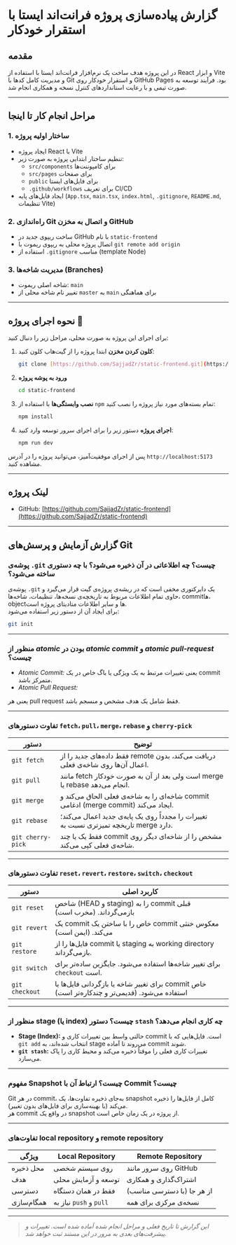 # گزارش پیاده‌سازی پروژه فرانت‌اند ایستا با استقرار خودکار

## مقدمه

در این پروژه هدف ساخت یک نرم‌افزار فرانت‌اند ایستا با استفاده از React و ابزار Vite و مدیریت کامل کدها با Git و استقرار خودکار روی GitHub Pages بود. فرآیند توسعه به صورت تیمی و با رعایت استانداردهای کنترل نسخه و همکاری انجام شد.

---

## مراحل انجام کار تا اینجا

### 1. ساختار اولیه پروژه

- ایجاد پروژه React با Vite
- تنظیم ساختار ابتدایی پروژه به صورت زیر:
  - `src/components` برای کامپوننت‌ها
  - `src/pages` برای صفحات
  - `public` برای فایل‌های ایستا
  - `.github/workflows` برای تعریف CI/CD
- ایجاد فایل‌های پایه (`App.tsx`, `main.tsx`, `index.html`, `.gitignore`, `README.md`, تنظیمات Vite)

### 2. راه‌اندازی Git و اتصال به مخزن GitHub

- ساخت ریپوی جدید در GitHub با نام `static-frontend`
- اتصال پروژه محلی به ریپوی ریموت با `git remote add origin`
- استفاده از `.gitignore` مناسب (template Node)

### 3. مدیریت شاخه‌ها (Branches)

- شاخه اصلی ریموت: `main`
- تغییر نام شاخه محلی از `master` به `main` برای هماهنگی

---

## نحوه اجرای پروژه 🚀

برای اجرای این پروژه به صورت محلی، مراحل زیر را دنبال کنید:

1.  **کلون کردن مخزن**
    ابتدا پروژه را از گیت‌هاب کلون کنید:
    ```bash
    git clone [https://github.com/SajjadZr/static-frontend.git](https://github.com/SajjadZr/static-frontend.git)
    ```

2.  **ورود به پوشه پروژه**
    ```bash
    cd static-frontend
    ```

3.  **نصب وابستگی‌ها**
    با استفاده از `npm` تمام بسته‌های مورد نیاز پروژه را نصب کنید:
    ```bash
    npm install
    ```

4.  **اجرای پروژه**
    دستور زیر را برای اجرای سرور توسعه وارد کنید:
    ```bash
    npm run dev
    ```

پس از اجرای موفقیت‌آمیز، می‌توانید پروژه را در آدرس `http://localhost:5173` مشاهده کنید.

---

## لینک پروژه

-   GitHub: [https://github.com/SajjadZr/static-frontend](https://github.com/SajjadZr/static-frontend)

---


##  گزارش آزمایش و پرسش‌های Git

###  پوشه‌ی `.git` چیست؟ چه اطلاعاتی در آن ذخیره می‌شود؟ با چه دستوری ساخته می‌شود؟
پوشه‌ی `.git` یک دایرکتوری مخفی است که در ریشه‌ی پروژه‌ی گیت قرار می‌گیرد و حاوی تمام اطلاعات مربوط به تاریخچه‌ی نسخه‌ها، تنظیمات، شاخه‌ها، commitها، objectها و سایر اطلاعات متادیتای پروژه است.  
برای ایجاد آن از دستور زیر استفاده می‌شود:
```bash
git init
```

---

### منظور از *atomic* بودن در *atomic commit* و *atomic pull-request* چیست؟
- *Atomic Commit:* 
یعنی تغییرات مرتبط به یک ویژگی یا باگ خاص در یک commit متمرکز باشد.
- *Atomic Pull Request:* 

یعنی هر pull request فقط شامل یک هدف مشخص و منسجم باشد.

---

###  تفاوت دستورهای `fetch`، `pull`، `merge`، `rebase` و `cherry-pick`

| دستور | توضیح |
|-------|-------|
| `git fetch` | فقط داده‌های جدید را از remote دریافت می‌کند، بدون اعمال آن‌ها روی شاخه‌ی فعلی. |
| `git pull` | مانند fetch است ولی بعد از آن به صورت خودکار merge یا rebase انجام می‌دهد. |
| `git merge` | شاخه‌ای را به شاخه‌ی فعلی الحاق می‌کند و commit ادغامی (merge commit) ایجاد می‌کند. |
| `git rebase` | تغییرات را مجدداً روی یک پایه‌ی جدید اعمال می‌کند؛ تاریخچه تمیزتری نسبت به merge دارد. |
| `git cherry-pick` | فقط یک یا چند commit مشخص را از شاخه‌ای دیگر روی شاخه‌ی فعلی کپی می‌کند. |

---

### تفاوت دستورهای `reset`، `revert`، `restore`، `switch`، `checkout`

| دستور | کاربرد اصلی |
|--------|--------------|
| `git reset` | شاخص (HEAD و staging) را به commit قبلی بازمی‌گرداند. (مخرب است) |
| `git revert` | یک commit خاص را با ساختن یک commit معکوس خنثی می‌کند. (ایمن است) |
| `git restore` | فایل‌ها را از commit یا staging به working directory بازمی‌گرداند. |
| `git switch` | برای تغییر شاخه‌ها استفاده می‌شود. جایگزین ساده‌تر برای `checkout` است. |
| `git checkout` | برای تغییر شاخه یا بازگردانی فایل‌ها یا commit خاص استفاده می‌شود. (قدیمی‌تر و چندکاره‌تر است) |

---

###  منظور از stage (یا index) چیست؟ دستور `stash` چه کاری انجام می‌دهد؟
- **Stage (Index):** حالتی واسط بین تغییرات کاری و commit است. فایل‌هایی که با `git add` انتخاب شده‌اند، به stage می‌روند تا آماده commit شوند.
- **`git stash`:** تغییرات کاری فعلی را موقتاً ذخیره می‌کند و محیط کاری را پاک می‌سازد.

---

### مفهوم Snapshot چیست؟ ارتباط آن با Commit چیست؟
Git در هر commit، به‌جای ذخیره تفاوت‌ها، یک snapshot کامل از فایل‌ها را ذخیره می‌کند (با بهینه‌سازی برای فایل‌های بدون تغییر).  
هر commit در واقع یک snapshot از پروژه در یک زمان خاص است.

---

### تفاوت‌های local repository و remote repository

| ویژگی | Local Repository | Remote Repository |
|-------|------------------|-------------------|
| محل ذخیره | روی سیستم شخصی | روی سرور مانند GitHub |
| هدف | توسعه و آزمایش محلی | اشتراک‌گذاری و همکاری |
| دسترسی | فقط در همان دستگاه | از هر جا (با دسترسی مناسب) |
| همگام‌سازی | نیاز به `push` و `pull` | نسخه‌ی مرکزی برای همه |


---

> *این گزارش تا تاریخ فعلی و مراحل انجام شده آماده شده است. تغییرات و پیشرفت‌های بعدی به مرور در این مستند ثبت خواهد شد.*
